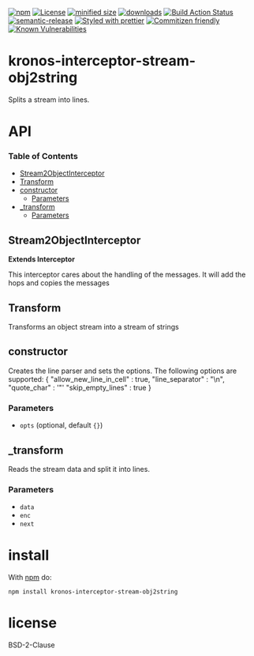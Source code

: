[![npm](https://img.shields.io/npm/v/@kronos-integration/interceptor-stream-obj2string.svg)](https://www.npmjs.com/package/@kronos-integration/interceptor-stream-obj2string)
[![License](https://img.shields.io/badge/License-BSD%203--Clause-blue.svg)](https://opensource.org/licenses/BSD-3-Clause)
[![minified size](https://badgen.net/bundlephobia/min/@kronos-integration/interceptor-stream-obj2string)](https://bundlephobia.com/result?p=@kronos-integration/interceptor-stream-obj2string)
[![downloads](http://img.shields.io/npm/dm/@kronos-integration/interceptor-stream-obj2string.svg?style=flat-square)](https://npmjs.org/package/@kronos-integration/interceptor-stream-obj2string)
[![Build Action Status](https://img.shields.io/endpoint.svg?url=https%3A%2F%2Factions-badge.atrox.dev%2FKronos-Integration%2Finterceptor-stream-obj2string%2Fbadge&style=flat)](https://actions-badge.atrox.dev/Kronos-Integration/interceptor-stream-obj2string/goto)
[![semantic-release](https://img.shields.io/badge/%20%20%F0%9F%93%A6%F0%9F%9A%80-semantic--release-e10079.svg)](https://github.com/Kronos-Integration/interceptor-stream-obj2string.git)
[![Styled with prettier](https://img.shields.io/badge/styled_with-prettier-ff69b4.svg)](https://github.com/prettier/prettier)
[![Commitizen friendly](https://img.shields.io/badge/commitizen-friendly-brightgreen.svg)](http://commitizen.github.io/cz-cli/)
[![Known Vulnerabilities](https://snyk.io/test/github/Kronos-Integration/interceptor-stream-obj2string/badge.svg)](https://snyk.io/test/github/Kronos-Integration/interceptor-stream-obj2string)

# kronos-interceptor-stream-obj2string

Splits a stream into lines.

# API

<!-- Generated by documentation.js. Update this documentation by updating the source code. -->

### Table of Contents

-   [Stream2ObjectInterceptor](#stream2objectinterceptor)
-   [Transform](#transform)
-   [constructor](#constructor)
    -   [Parameters](#parameters)
-   [\_transform](#_transform)
    -   [Parameters](#parameters-1)

## Stream2ObjectInterceptor

**Extends Interceptor**

This interceptor cares about the handling of the messages.
It will add the hops and copies the messages

## Transform

Transforms an object stream into a stream of strings

## constructor

Creates the line parser and sets the options.
The following options are supported:
{
"allow_new_line_in_cell" : true,
	"line_separator" : "\\n",
 "quote_char" : '"'
 "skip_empty_lines" : true
}

### Parameters

-   `opts`   (optional, default `{}`)

## \_transform

Reads the stream data and split it into lines.

### Parameters

-   `data`  
-   `enc`  
-   `next`  

# install

With [npm](http://npmjs.org) do:

```shell
npm install kronos-interceptor-stream-obj2string
```

# license

BSD-2-Clause
